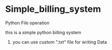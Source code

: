 # Simple_billing_system
Python File operation

this is a simple python billing system 
1. you can use custom ".txt" file for writing Data
